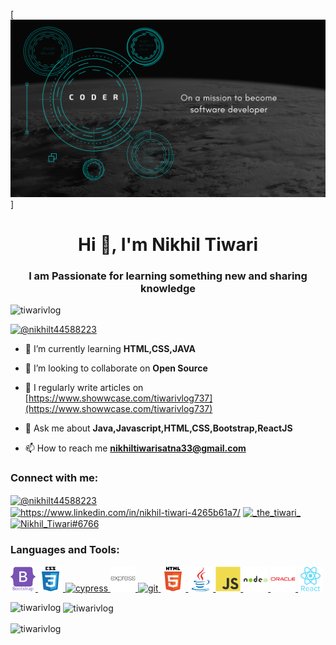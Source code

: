 [![MastHead](https://raw.githubusercontent.com/tiwarivlog/tiwarivlog/master/code.png)]
<h1 align="center">Hi 👋, I'm Nikhil Tiwari</h1>
<h3 align="center">I am Passionate for learning something new and sharing knowledge</h3>

<p align="left"> <img src="https://komarev.com/ghpvc/?username=tiwarivlog&label=Profile%20views&color=0e75b6&style=flat" alt="tiwarivlog" /> </p>

<p align="left"> <a href="https://twitter.com/@nikhilt44588223" target="blank"><img src="https://img.shields.io/twitter/follow/@nikhilt44588223?logo=twitter&style=for-the-badge" alt="@nikhilt44588223" /></a> </p>

- 🌱 I’m currently learning **HTML,CSS,JAVA**

- 👯 I’m looking to collaborate on **Open Source**

- 📝 I regularly write articles on [https://www.showwcase.com/tiwarivlog737](https://www.showwcase.com/tiwarivlog737)

- 💬 Ask me about **Java,Javascript,HTML,CSS,Bootstrap,ReactJS**

- 📫 How to reach me **nikhiltiwarisatna33@gmail.com**

<h3 align="left">Connect with me:</h3>
<p align="left">
<a href="https://twitter.com/@nikhilt44588223" target="blank"><img align="center" src="https://raw.githubusercontent.com/rahuldkjain/github-profile-readme-generator/master/src/images/icons/Social/twitter.svg" alt="@nikhilt44588223" height="30" width="40" /></a>
<a href="https://linkedin.com/in/https://www.linkedin.com/in/nikhil-tiwari-4265b61a7/" target="blank"><img align="center" src="https://raw.githubusercontent.com/rahuldkjain/github-profile-readme-generator/master/src/images/icons/Social/linked-in-alt.svg" alt="https://www.linkedin.com/in/nikhil-tiwari-4265b61a7/" height="30" width="40" /></a>
<a href="https://instagram.com/_the_tiwari_" target="blank"><img align="center" src="https://raw.githubusercontent.com/rahuldkjain/github-profile-readme-generator/master/src/images/icons/Social/instagram.svg" alt="_the_tiwari_" height="30" width="40" /></a>
<a href="https://discord.gg/Nikhil_Tiwari#6766" target="blank"><img align="center" src="https://raw.githubusercontent.com/rahuldkjain/github-profile-readme-generator/master/src/images/icons/Social/discord.svg" alt="Nikhil_Tiwari#6766" height="30" width="40" /></a>
</p>

<h3 align="left">Languages and Tools:</h3>
<p align="left"> <a href="https://getbootstrap.com" target="_blank" rel="noreferrer"> <img src="https://raw.githubusercontent.com/devicons/devicon/master/icons/bootstrap/bootstrap-plain-wordmark.svg" alt="bootstrap" width="40" height="40"/> </a> <a href="https://www.w3schools.com/css/" target="_blank" rel="noreferrer"> <img src="https://raw.githubusercontent.com/devicons/devicon/master/icons/css3/css3-original-wordmark.svg" alt="css3" width="40" height="40"/> </a> <a href="https://www.cypress.io" target="_blank" rel="noreferrer"> <img src="https://raw.githubusercontent.com/simple-icons/simple-icons/6e46ec1fc23b60c8fd0d2f2ff46db82e16dbd75f/icons/cypress.svg" alt="cypress" width="40" height="40"/> </a> <a href="https://expressjs.com" target="_blank" rel="noreferrer"> <img src="https://raw.githubusercontent.com/devicons/devicon/master/icons/express/express-original-wordmark.svg" alt="express" width="40" height="40"/> </a> <a href="https://git-scm.com/" target="_blank" rel="noreferrer"> <img src="https://www.vectorlogo.zone/logos/git-scm/git-scm-icon.svg" alt="git" width="40" height="40"/> </a> <a href="https://www.w3.org/html/" target="_blank" rel="noreferrer"> <img src="https://raw.githubusercontent.com/devicons/devicon/master/icons/html5/html5-original-wordmark.svg" alt="html5" width="40" height="40"/> </a> <a href="https://www.java.com" target="_blank" rel="noreferrer"> <img src="https://raw.githubusercontent.com/devicons/devicon/master/icons/java/java-original.svg" alt="java" width="40" height="40"/> </a> <a href="https://developer.mozilla.org/en-US/docs/Web/JavaScript" target="_blank" rel="noreferrer"> <img src="https://raw.githubusercontent.com/devicons/devicon/master/icons/javascript/javascript-original.svg" alt="javascript" width="40" height="40"/> </a> <a href="https://nodejs.org" target="_blank" rel="noreferrer"> <img src="https://raw.githubusercontent.com/devicons/devicon/master/icons/nodejs/nodejs-original-wordmark.svg" alt="nodejs" width="40" height="40"/> </a> <a href="https://www.oracle.com/" target="_blank" rel="noreferrer"> <img src="https://raw.githubusercontent.com/devicons/devicon/master/icons/oracle/oracle-original.svg" alt="oracle" width="40" height="40"/> </a> <a href="https://reactjs.org/" target="_blank" rel="noreferrer"> <img src="https://raw.githubusercontent.com/devicons/devicon/master/icons/react/react-original-wordmark.svg" alt="react" width="40" height="40"/> </a> </p>

<p><img align="left" src="https://github-readme-stats.vercel.app/api/top-langs?username=tiwarivlog&show_icons=true&locale=en&layout=compact" alt="tiwarivlog" /></p>

<p>&nbsp;<img align="center" src="https://github-readme-stats.vercel.app/api?username=tiwarivlog&show_icons=true&locale=en" alt="tiwarivlog" /></p>

<p><img align="center" src="https://github-readme-streak-stats.herokuapp.com/?user=tiwarivlog&" alt="tiwarivlog" /></p>
